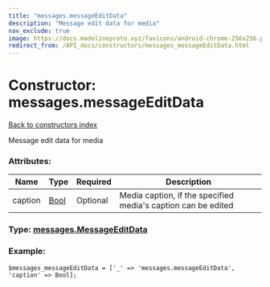 ```yaml
---
title: "messages.messageEditData"
description: "Message edit data for media"
nav_exclude: true
image: https://docs.madelineproto.xyz/favicons/android-chrome-256x256.png
redirect_from: /API_docs/constructors/messages_messageEditData.html
---
```

# Constructor: messages.messageEditData  
[Back to constructors index](/API_docs/constructors/index.html)



Message edit data for media

### Attributes:

| Name     |    Type       | Required | Description |
|----------|---------------|----------|-------------|
|caption|[Bool](/API_docs/types/Bool.html) | Optional|Media caption, if the specified media's caption can be edited|



### Type: [messages.MessageEditData](/API_docs/types/messages.MessageEditData.html)


### Example:

```
$messages_messageEditData = ['_' => 'messages.messageEditData', 'caption' => Bool];
```  
